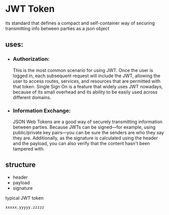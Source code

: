 # JWT Token
its standard that defines a compact and self-container way of securing transmitting info between parties as a json object


## uses:
- ### Authorization: 
    This is the most common scenario for using JWT. Once the user is logged in, each subsequent request will include the JWT, allowing the user to access routes, services, and resources that are permitted with that token. Single Sign On is a feature that widely uses JWT nowadays, because of its small overhead and its ability to be easily used across different domains.

- ### Information Exchange: 
   JSON Web Tokens are a good way of securely transmitting information between parties. Because JWTs can be signed—for example, using public/private key pairs—you can be sure the senders are who they say they are. Additionally, as the signature is calculated using the header and the payload, you can also verify that the content hasn't been tampered with.

## structure 
- header
- payload
- signature

typical JWT token

`
xxxxx.yyyyy.zzzzz
`
 

